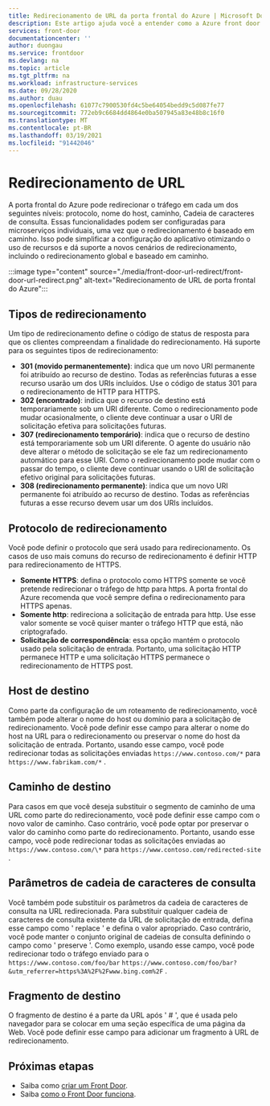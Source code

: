 ```yaml
---
title: Redirecionamento de URL da porta frontal do Azure | Microsoft Docs
description: Este artigo ajuda você a entender como a Azure front door dá suporte ao redirecionamento de URL para suas regras de roteamento.
services: front-door
documentationcenter: ''
author: duongau
ms.service: frontdoor
ms.devlang: na
ms.topic: article
ms.tgt_pltfrm: na
ms.workload: infrastructure-services
ms.date: 09/28/2020
ms.author: duau
ms.openlocfilehash: 61077c7900530fd4c5be64054bedd9c5d087fe77
ms.sourcegitcommit: 772eb9c6684dd4864e0ba507945a83e48b8c16f0
ms.translationtype: MT
ms.contentlocale: pt-BR
ms.lasthandoff: 03/19/2021
ms.locfileid: "91442046"
---
```

# <a name="url-redirect"></a>Redirecionamento de URL
A porta frontal do Azure pode redirecionar o tráfego em cada um dos seguintes níveis: protocolo, nome do host, caminho, Cadeia de caracteres de consulta. Essas funcionalidades podem ser configuradas para microserviços individuais, uma vez que o redirecionamento é baseado em caminho. Isso pode simplificar a configuração do aplicativo otimizando o uso de recursos e dá suporte a novos cenários de redirecionamento, incluindo o redirecionamento global e baseado em caminho.
</br>

:::image type="content" source="./media/front-door-url-redirect/front-door-url-redirect.png" alt-text="Redirecionamento de URL de porta frontal do Azure":::

## <a name="redirection-types"></a>Tipos de redirecionamento
Um tipo de redirecionamento define o código de status de resposta para que os clientes compreendam a finalidade do redirecionamento. Há suporte para os seguintes tipos de redirecionamento:

- **301 (movido permanentemente)**: indica que um novo URI permanente foi atribuído ao recurso de destino. Todas as referências futuras a esse recurso usarão um dos URIs incluídos. Use o código de status 301 para o redirecionamento de HTTP para HTTPS. 
- **302 (encontrado)**: indica que o recurso de destino está temporariamente sob um URI diferente. Como o redirecionamento pode mudar ocasionalmente, o cliente deve continuar a usar o URI de solicitação efetiva para solicitações futuras.
- **307 (redirecionamento temporário)**: indica que o recurso de destino está temporariamente sob um URI diferente. O agente do usuário não deve alterar o método de solicitação se ele faz um redirecionamento automático para esse URI. Como o redirecionamento pode mudar com o passar do tempo, o cliente deve continuar usando o URI de solicitação efetivo original para solicitações futuras.
- **308 (redirecionamento permanente)**: indica que um novo URI permanente foi atribuído ao recurso de destino. Todas as referências futuras a esse recurso devem usar um dos URIs incluídos.

## <a name="redirection-protocol"></a>Protocolo de redirecionamento
Você pode definir o protocolo que será usado para redirecionamento. Os casos de uso mais comuns do recurso de redirecionamento é definir HTTP para redirecionamento de HTTPS.

- **Somente HTTPS**: defina o protocolo como HTTPS somente se você pretende redirecionar o tráfego de http para https. A porta frontal do Azure recomenda que você sempre defina o redirecionamento para HTTPS apenas.
- **Somente http**: redireciona a solicitação de entrada para http. Use esse valor somente se você quiser manter o tráfego HTTP que está, não criptografado.
- **Solicitação de correspondência**: essa opção mantém o protocolo usado pela solicitação de entrada. Portanto, uma solicitação HTTP permanece HTTP e uma solicitação HTTPS permanece o redirecionamento de HTTPS post.

## <a name="destination-host"></a>Host de destino
Como parte da configuração de um roteamento de redirecionamento, você também pode alterar o nome do host ou domínio para a solicitação de redirecionamento. Você pode definir esse campo para alterar o nome do host na URL para o redirecionamento ou preservar o nome do host da solicitação de entrada. Portanto, usando esse campo, você pode redirecionar todas as solicitações enviadas `https://www.contoso.com/*` para `https://www.fabrikam.com/*` .

## <a name="destination-path"></a>Caminho de destino
Para casos em que você deseja substituir o segmento de caminho de uma URL como parte do redirecionamento, você pode definir esse campo com o novo valor de caminho. Caso contrário, você pode optar por preservar o valor do caminho como parte do redirecionamento. Portanto, usando esse campo, você pode redirecionar todas as solicitações enviadas ao `https://www.contoso.com/\*` para  `https://www.contoso.com/redirected-site` .

## <a name="query-string-parameters"></a>Parâmetros de cadeia de caracteres de consulta
Você também pode substituir os parâmetros da cadeia de caracteres de consulta na URL redirecionada. Para substituir qualquer cadeia de caracteres de consulta existente da URL de solicitação de entrada, defina esse campo como ' replace ' e defina o valor apropriado. Caso contrário, você pode manter o conjunto original de cadeias de consulta definindo o campo como ' preserve '. Como exemplo, usando esse campo, você pode redirecionar todo o tráfego enviado para o `https://www.contoso.com/foo/bar` `https://www.contoso.com/foo/bar?&utm_referrer=https%3A%2F%2Fwww.bing.com%2F` . 

## <a name="destination-fragment"></a>Fragmento de destino
O fragmento de destino é a parte da URL após ' # ', que é usada pelo navegador para se colocar em uma seção específica de uma página da Web. Você pode definir esse campo para adicionar um fragmento à URL de redirecionamento.

## <a name="next-steps"></a>Próximas etapas

- Saiba como [criar um Front Door](quickstart-create-front-door.md).
- Saiba [como o Front Door funciona](front-door-routing-architecture.md).
